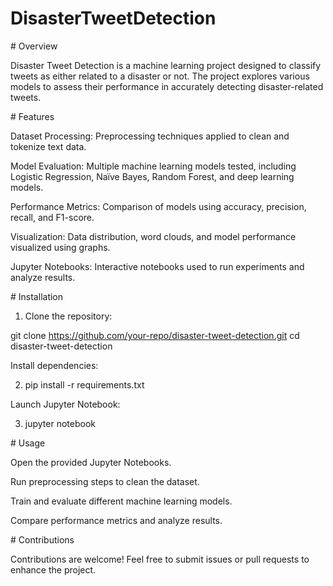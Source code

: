 ﻿# DisasterTweetDetection

﻿# Overview

Disaster Tweet Detection is a machine learning project designed to classify tweets as either related to a disaster or not. The project explores various models to assess their performance in accurately detecting disaster-related tweets.

﻿# Features

Dataset Processing: Preprocessing techniques applied to clean and tokenize text data.

Model Evaluation: Multiple machine learning models tested, including Logistic Regression, Naïve Bayes, Random Forest, and deep learning models.

Performance Metrics: Comparison of models using accuracy, precision, recall, and F1-score.

Visualization: Data distribution, word clouds, and model performance visualized using graphs.

Jupyter Notebooks: Interactive notebooks used to run experiments and analyze results.

﻿# Installation

1. Clone the repository:

git clone https://github.com/your-repo/disaster-tweet-detection.git
cd disaster-tweet-detection

Install dependencies:

2. pip install -r requirements.txt

Launch Jupyter Notebook:

3. jupyter notebook

﻿# Usage

Open the provided Jupyter Notebooks.

Run preprocessing steps to clean the dataset.

Train and evaluate different machine learning models.

Compare performance metrics and analyze results.

﻿# Contributions

Contributions are welcome! Feel free to submit issues or pull requests to enhance the project.
